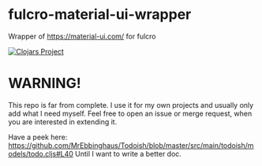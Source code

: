 # fulcro-material-ui-wrapper
Wrapper of https://material-ui.com/ for fulcro

[![Clojars Project](https://img.shields.io/clojars/v/com.github.mrebbinghaus/fulcro-material-ui-wrapper.svg)](https://clojars.org/com.github.mrebbinghaus/fulcro-material-ui-wrapper)

# WARNING!
This repo is far from complete. I use it for my own projects and usually only add what I need myself.
Feel free to open an issue or merge request, when you are interested in extending it.

Have a peek here: https://github.com/MrEbbinghaus/Todoish/blob/master/src/main/todoish/models/todo.cljs#L40
Until I want to write a better doc.
